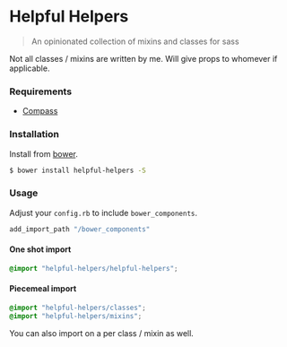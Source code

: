 # Helpful Helpers

> An opinionated collection of mixins and classes for sass

Not all classes / mixins are written by me. Will give props to whomever if applicable.


### Requirements

* [Compass](http://compass-style.org/)

### Installation

Install from [bower](http://bower.io).

```bash
$ bower install helpful-helpers -S
```

### Usage

Adjust your `config.rb` to include `bower_components`.

```rb
add_import_path "/bower_components"
```

#### One shot import

```scss
@import "helpful-helpers/helpful-helpers";
```

#### Piecemeal import

```scss
@import "helpful-helpers/classes";
@import "helpful-helpers/mixins";
```

You can also import on a per class / mixin as well.
